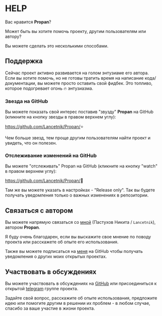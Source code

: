 # HELP

Вас нравится **Propan**?

Может быть вы хотите помочь проекту, другим пользователям или автору?

Вы можете сделать это несколькими способами.

## Поддержка

Сейчас проект активно развивается на голом энтузиаме его автора. Если вы хотите помочь, но не готовы тратить время на написание кода/документации, вы можете просто оставить свой фидбек. Это топливо, которое подогревает огонь :fire: энтузиазма.

### Звезда на GitHub

Вы можете показать свой интерес поставив "звузду" **Propan** на GitHub (кликните на кнопку звезды в правом верхнем углу):

<a href="https://github.com/Lancetnik/Propan/" class="external-link" target="_blank">https://github.com/Lancetnik/Propan/</a>:star:

Чем больше звезд, тем проще другим пользователям найти проект и увидеть, что он полезен.

### Отслеживание изменений на GitHub

Вы можете "отслеживать" Propan на GitHub (кликните на кнопку "watch" в правом верхнем углу):

<a href="https://github.com/Lancetnik/Propan/" class="external-link" target="_blank">https://github.com/Lancetnik/Propan/</a>:eyes:

Там же вы можете указать в настройках - "Release only". Так вы будете получать уведомления только о важных изменениях в репозитории.

## Связаться с автором

Вы можете напрямую связаться со <a href="mailto:diementros@yandex.ru" class="external-link" target="_blank">мной</a> (Пастухов Никита / `Lancetnik`), автором **Propan**.

Я буду очень благодарен, если вы выскажите свое мнение по поводу проекта или расскажете об опыте его использования.

Также вы можете подписаться на <a href="https://github.com/Lancetnik/" target="_blank">меня</a> на GitHub чтобы получать уведомления о других моих открытых проектах.

## Участвовать в обсуждениях

Вы можете участвовать в обсуждениях на <a href="https://github.com/Lancetnik/Propan/discussions" class="external-link" target="_blank">GitHub</a> или присоединиться к открытой <a href="https://t.me/propan_python" class="external-link" target="_blank">telegram</a> группе проекта.

Задайте свой вопрос, расскажите об опыте использования, предложите идею или помогите другим в решении их проблем - в любом случае, спасибо за ваше участие в жизни проекта.
